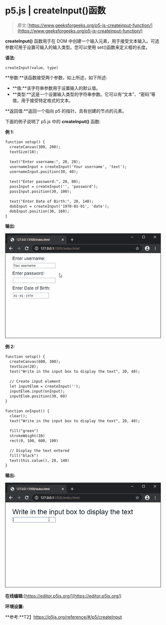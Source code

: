 # p5.js | createInput()函数

> 原文:[https://www.geeksforgeeks.org/p5-js-createinput-function/](https://www.geeksforgeeks.org/p5-js-createinput-function/)

**createInput()** 函数用于在 DOM 中创建一个输入元素，用于接受文本输入。可选参数可用于设置可输入的输入类型。您可以使用 set()函数来定义框的长度。

**语法:**

```
createInput(value, type)
```

**参数:**该函数接受两个参数，如上所述，如下所述:

*   **值:**该字符串参数用于设置输入的默认值。
*   **类型:**这是一个设置输入类型的字符串参数。它可以有“文本”、“密码”等值，用于接受特定格式的文本。

**返回值:**返回一个指向 p5 的指针。具有创建的节点的元素。

下面的例子说明了 p5.js 中的 **createInput()** 函数:

**例 1:**

```
function setup() {
  createCanvas(300, 200);
  textSize(18);

  text("Enter username:", 20, 20);
  usernameInput = createInput('Your username', 'text');
  usernameInput.position(30, 40);

  text("Enter password:", 20, 80);
  passInput = createInput('', 'password');
  passInput.position(30, 100);

  text("Enter Date of Birth:", 20, 140); 
  dobInput = createInput('1970-01-01', 'date');
  dobInput.position(30, 160);
}
```

**输出:**

![input-multiple-min](img/6734d77b4de510e646f6e20810e91a72.png)

**例 2:**

```
function setup() {
  createCanvas(600, 300);
  textSize(28);
  text("Write in the input box to display the text", 20, 40);

  // Create input element
  let inputElem = createInput('');
  inputElem.input(onInput);
  inputElem.position(30, 60)
}

function onInput() {
  clear();
  text("Write in the input box to display the text", 20, 40);

  fill("green")
  strokeWeight(10)
  rect(0, 100, 600, 100)

  // Display the text entered
  fill("black")
  text(this.value(), 20, 140)
}
```

**输出:**

![input-text](img/dfd43d37b125dfc2421082a370dd9d80.png)

**在线编辑:**[https://editor.p5js.org/](https://editor.p5js.org/)

**环境设置:**

**参考:**T2】https://p5js.org/reference/#/p5/createInput